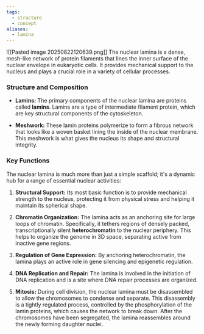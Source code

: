 ```yaml
---
tags:
  - structure
  - concept
aliases:
  - lamina
---
```

![[Pasted image 20250822120639.png]]
The nuclear lamina is a dense, mesh-like network of protein filaments that lines the inner surface of the nuclear envelope in eukaryotic cells. It provides mechanical support to the nucleus and plays a crucial role in a variety of cellular processes.

### Structure and Composition

- **Lamins:** The primary components of the nuclear lamina are proteins called **lamins**. Lamins are a type of intermediate filament protein, which are key structural components of the cytoskeleton.
    
- **Meshwork:** These lamin proteins polymerize to form a fibrous network that looks like a woven basket lining the inside of the nuclear membrane. This meshwork is what gives the nucleus its shape and structural integrity.
    

### Key Functions

The nuclear lamina is much more than just a simple scaffold; it's a dynamic hub for a range of essential nuclear activities:

1. **Structural Support:** Its most basic function is to provide mechanical strength to the nucleus, protecting it from physical stress and helping it maintain its spherical shape.
    
2. **Chromatin Organization:** The lamina acts as an anchoring site for large loops of chromatin. Specifically, it tethers regions of densely packed, transcriptionally silent **heterochromatin** to the nuclear periphery. This helps to organize the genome in 3D space, separating active from inactive gene regions.
    
3. **Regulation of Gene Expression:** By anchoring heterochromatin, the lamina plays an active role in gene silencing and epigenetic regulation.
    
4. **DNA Replication and Repair:** The lamina is involved in the initiation of DNA replication and is a site where DNA repair processes are organized.
    
5. **Mitosis:** During cell division, the nuclear lamina must be disassembled to allow the chromosomes to condense and separate. This disassembly is a tightly regulated process, controlled by the phosphorylation of the lamin proteins, which causes the network to break down. After the chromosomes have been segregated, the lamina reassembles around the newly forming daughter nuclei.